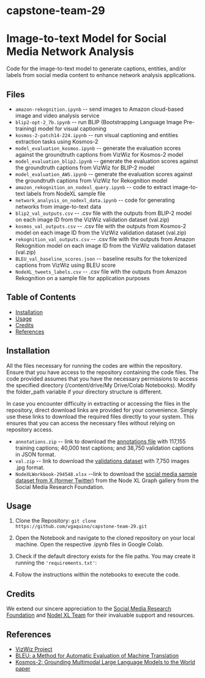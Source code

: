 # capstone-team-29

# Image-to-text Model for Social Media Network Analysis

Code for the image-to-text model to generate captions, entities, and/or labels from social media content to enhance network analysis applications.
  
## Files

  * ```amazon-rekognition.ipynb``` -- send images to Amazon cloud-based image and video analysis service <update>
  * ```blip2-opt-2_7b.ipynb``` -- run BLIP (Bootstrapping Language Image Pre-training) model for visual captioning
  * ```kosmos-2-patch14-224.ipynb``` -- run visual captioning and entities extraction tasks using Kosmos-2
  * ```model_evaluation_kosmos.ipynb``` -- generate the evaluation scores against the groundtruth captions from VizWiz for Kosmos-2 model
  * ```model_evaluation_blip2.ipynb``` -- generate the evaluation scores against the groundtruth captions from VizWiz for BLIP-2 model
  * ```model_evaluation_AWS.ipynb``` -- generate the evaluation scores against the groundtruth captions from VizWiz for Rekognition model
  * ```amazon_rekognition_on_nodexl_query.ipynb``` -- code to extract image-to-text labels from NodeXL sample file
  * ```network_analysis_on_nodexl_data.ipynb``` -- code for generating networks from image-to-text data
  * ```blip2_val_outputs.csv``` -- .csv file with the outputs from BLIP-2 model on each image ID from the VizWiz validation dataset (val.zip)
  * ```kosmos_val_outputs.csv``` -- .csv file with the outputs from Kosmos-2 model on each image ID from the VizWiz validation dataset (val.zip)
  * ```rekognition_val_outputs.csv``` -- .csv file with the outputs from Amazon Rekognition model on each image ID from the VizWiz validation dataset (val.zip)
  * ```BLEU_val_baseline_scores.json``` -- baseline results for the tokenized captions from VizWiz using BLEU score
  * ```NodeXL_tweets_labels.csv``` -- .csv file with the outputs from Amazon Rekognition on a sample file for application purposes
    
## Table of Contents

- [Installation](#installation)
- [Usage](#usage)
- [Credits](#credits)
- [References](#references)

## Installation

All the files necessary for running the codes are within the repository. Ensure that you have access to the repository containing the code files. The code provided assumes that you have the necessary permissions to access the specified directory (/content/drive/My Drive/Colab Notebooks). Modify the folder_path variable if your directory structure is different.

In case you encounter difficulty in extracting or accessing the files in the repository, direct download links are provided for your convenience. Simply use these links to download the required files directly to your system. This ensures that you can access the necessary files without relying on repository access.

  * ```annotations.zip``` -- link to download the [annotations file](https://vizwiz.cs.colorado.edu/VizWiz_final/caption/annotations.zip) with 117,155 training captions; 40,000 test captions; and 38,750 validation captions in JSON format.
  * ```val.zip``` -- link to download the [validations dataset](https://vizwiz.cs.colorado.edu/VizWiz_final/images/val.zip) with 7,750 images .jpg format.
  * ```NodeXLWorkbook-294548.xlsx``` --link to download the [social media sample dataset from X (former Twitter)](https://nodexlgraphgallery.org/Pages/Workbook.ashx?graphID=294548) from the Node XL Graph gallery from the Social Media Research Foundation.
  <!---* ```train.zip``` -- link to download the [train dataset](https://vizwiz.cs.colorado.edu/VizWiz_final/images/train.zip) with 23,431 images in .jpg format. 
  * ```test.zip```  -- link to download the [test dataset](https://vizwiz.cs.colorado.edu/VizWiz_final/images/test.zip) with 8,000 images .jpg format.--->

## Usage

1. Clone the Repository:
    ```git clone https://github.com/vgaquino/capstone-team-29.git```

2. Open the Notebook and navigate to the cloned repository on your local machine.
    Open the respective .ipynb files in Google Colab.

3. Check if the default directory exists for the file paths. You may create it running the ```'requirements.txt'```:

4. Follow the instructions within the notebooks to execute the code.

## Credits

We extend our sincere appreciation to the [Social Media Research Foundation](https://www.smrfoundation.org/) and [Nodel XL Team](https://nodexl.com/) for their invaluable support and resources.

## References 

- [VizWiz Project](http://vizwiz.org)
- [BLEU: a Method for Automatic Evaluation of Machine Translation](http://www.aclweb.org/anthology/P02-1040.pdf)
- [Kosmos-2: Grounding Multimodal Large Language Models to the World paper](https://arxiv.org/abs/2306.14824)
